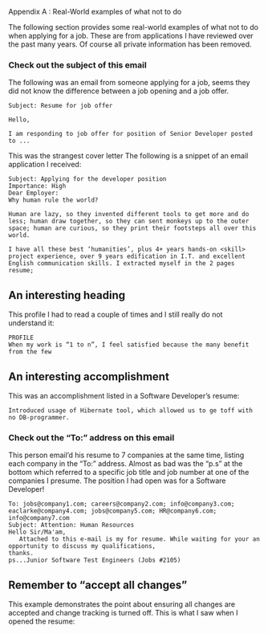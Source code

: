 Appendix A : Real-World examples of what not to do

The following section provides some real-world examples of what not to do when applying for a job. These are from applications I have reviewed over the past many years. Of course all private information has been removed.

### Check out the subject of this email

The following was an email from someone applying for a job, seems they did not know the difference between a job opening and a job offer.

```
Subject: Resume for job offer

Hello,

I am responding to job offer for position of Senior Developer posted to ... 
```

This was the strangest cover letter
The following is a snippet of an email application I received:

```
Subject: Applying for the developer position
Importance: High
Dear Employer:
Why human rule the world?

Human are lazy, so they invented different tools to get more and do less; human draw together, so they can sent monkeys up to the outer space; human are curious, so they print their footsteps all over this world.

I have all these best ‘humanities’, plus 4+ years hands-on <skill> project experience, over 9 years edification in I.T. and excellent English communication skills. I extracted myself in the 2 pages resume; 
```

## An interesting heading

This profile I had to read a couple of times and I still really do not understand it:

```
PROFILE
When my work is “1 to n”, I feel satisfied because the many benefit from the few
```

## An interesting accomplishment

This was an accomplishment listed in a Software Developer’s resume:

```
Introduced usage of Hibernate tool, which allowed us to ge toff with no DB-programmer.
```


### Check out the “To:” address on this email

This person email’d his resume to 7 companies at the same time, listing each company in the “To:” address. Almost as bad was the “p.s” at the bottom which referred to a specific job title and job number at one of the companies I presume. The position I had open was for a Software Developer!

```
To: jobs@company1.com; careers@company2.com; info@company3.com; eaclarke@company4.com; jobs@company5.com; HR@company6.com; info@company7.com
Subject: Attention: Human Resources
Hello Sir/Ma'am,
   Attached to this e-mail is my for resume. While waiting for your an opportunity to discuss my qualifications,
thanks.
ps...Junior Software Test Engineers (Jobs #2105) 
```

## Remember to “accept all changes”

This example demonstrates the point about ensuring all changes are accepted and change tracking is turned off. This is what I saw when I opened the resume:
